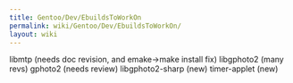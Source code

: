 ```yaml
---
title: Gentoo/Dev/EbuildsToWorkOn
permalink: wiki/Gentoo/Dev/EbuildsToWorkOn/
layout: wiki
---
```


libmtp (needs doc revision, and emake-&gt;make install fix) libgphoto2
(many revs) gphoto2 (needs review) libgphoto2-sharp (new) timer-applet
(new)
